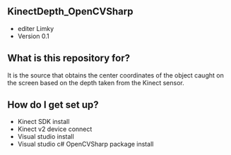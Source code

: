 ## KinectDepth_OpenCVSharp ##
* editer Limky
* Version 0.1


## What is this repository for? ##
It is the source that obtains the center coordinates of the object caught on the screen based on the depth taken from the Kinect sensor.

## How do I get set up? ##

* Kinect SDK install
* Kinect v2 device connect
* Visual studio install
* Visual studio c# OpenCVSharp package install
